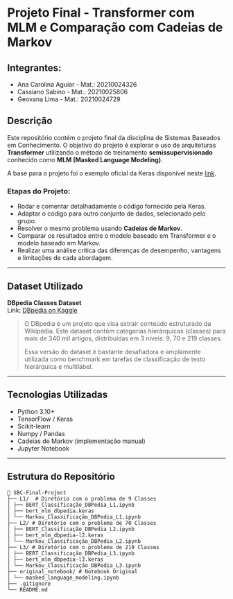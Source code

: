 # Projeto Final - Transformer com MLM e Comparação com Cadeias de Markov

## Integrantes:
- Ana Carolina Aguiar - Mat.: 20210024326
- Cassiano Sabino - Mat.: 20210025806
- Geovana Lima - Mat.: 20210024729

## Descrição

Este repositório contém o projeto final da disciplina de Sistemas Baseados em Conhecimento. O objetivo do projeto é explorar o uso de arquiteturas **Transformer** utilizando o método de treinamento **semissupervisionado** conhecido como **MLM (Masked Language Modeling)**.  

A base para o projeto foi o exemplo oficial da Keras disponível neste [link](https://keras.io/examples/nlp/masked_language_modeling/#create-bert-model-pretraining-modelfor-masked-language-modeling).

### Etapas do Projeto:

- Rodar e comentar detalhadamente o código fornecido pela Keras.
- Adaptar o código para outro conjunto de dados, selecionado pelo grupo.
- Resolver o mesmo problema usando **Cadeias de Markov**.
- Comparar os resultados entre o modelo baseado em Transformer e o modelo baseado em Markov.
- Realizar uma análise crítica das diferenças de desempenho, vantagens e limitações de cada abordagem.

---

## Dataset Utilizado

**DBpedia Classes Dataset**  
Link: [DBpedia on Kaggle](https://www.kaggle.com/datasets/danofer/dbpedia-classes/data)

> O DBpedia é um projeto que visa extrair conteúdo estruturado da Wikipédia. Este dataset contém categorias hierárquicas (classes) para mais de 340 mil artigos, distribuídas em 3 níveis: 9, 70 e 219 classes.  
>  
> Essa versão do dataset é bastante desafiadora e amplamente utilizada como benchmark em tarefas de classificação de texto hierárquica e multilabel.

---

## Tecnologias Utilizadas

- Python 3.10+
- TensorFlow / Keras
- Scikit-learn
- Numpy / Pandas
- Cadeias de Markov (implementação manual)
- Jupyter Notebook

---

## Estrutura do Repositório
```
📁 SBC-Final-Project
├── L1/  # Diretório com o problema de 9 Classes
│ ├── BERT_Classificação_DBPedia_L1.ipynb 
│ ├── bert_mlm_dbpedia.keras 
│ └── Markov_Classificação_DBPedia_L1.ipynb 
├── L2/ # Diretório com o problema de 70 Classes
│ ├── BERT_Classificação_DBPedia_L2.ipynb 
│ ├── bert_mlm_dbpedia-l2.keras 
│ └── Markov_Classificação_DBPedia_L2.ipynb 
├── L3/ # Diretório com o problema de 219 Classes
│ ├── BERT_Classificação_DBPedia_L3.ipynb 
│ ├── bert_mlm_dbpedia-l3.keras 
│ └── Markov_Classificação_DBPedia_L3.ipynb 
├── original_notebook/ # Notebook Original
│ └── masked_language_modeling.ipynb 
├── .gitignore 
└── README.md
```

